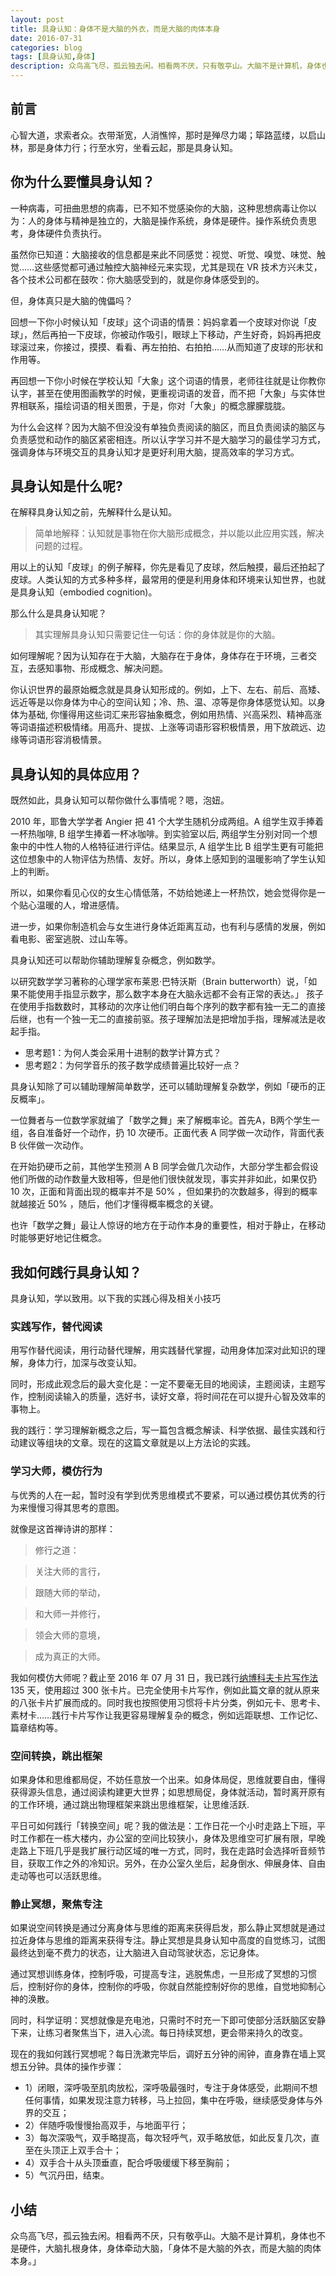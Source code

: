 ```yaml
---
layout: post
title: 具身认知：身体不是大脑的外衣，而是大脑的肉体本身
date: 2016-07-31
categories: blog
tags: [具身认知,身体]
description: 众鸟高飞尽，孤云独去闲。相看两不厌，只有敬亭山。大脑不是计算机，身体也不是硬件，大脑扎根身体，身体牵动大脑，「身体不是大脑的外衣，而是大脑的肉体本身。」 
---
```


## 前言

心智大道，求索者众。衣带渐宽，人消憔悴，那时是殚尽力竭；筚路蓝缕，以启山林，那是身体力行；行至水穷，坐看云起，那是具身认知。

## 你为什么要懂具身认知？

一种病毒，可扭曲思想的病毒，已不知不觉感染你的大脑，这种思想病毒让你以为：人的身体与精神是独立的，大脑是操作系统，身体是硬件。操作系统负责思考，身体硬件负责执行。

虽然你已知道：大脑接收的信息都是来此不同感觉：视觉、听觉、嗅觉、味觉、触觉……这些感觉都可通过触控大脑神经元来实现，尤其是现在 VR 技术方兴未艾，各个技术公司都在鼓吹：你大脑感受到的，就是你身体感受到的。

但，身体真只是大脑的傀儡吗？

回想一下你小时候认知「皮球」这个词语的情景：妈妈拿着一个皮球对你说「皮球」，然后再拍一下皮球，你被动作吸引，眼球上下移动，产生好奇，妈妈再把皮球滚过来，你接过，摸摸、看看、再左拍拍、右拍拍……从而知道了皮球的形状和作用等。

再回想一下你小时候在学校认知「大象」这个词语的情景，老师往往就是让你教你认字，甚至在使用图画教学的时候，更重视词语的发音，而不把「大象」与实体世界相联系，描绘词语的相关图景，于是，你对「大象」的概念朦朦胧胧。

为什么会这样？因为大脑不但没没有单独负责阅读的脑区，而且负责阅读的脑区与负责感觉和动作的脑区紧密相连。所以认字学习并不是大脑学习的最佳学习方式，强调身体与环境交互的具身认知才是更好利用大脑，提高效率的学习方式。

## 具身认知是什么呢?

在解释具身认知之前，先解释什么是认知。

> 简单地解释：认知就是事物在你大脑形成概念，并以能以此应用实践，解决问题的过程。

用以上的认知「皮球」的例子解释，你先是看见了皮球，然后触摸，最后还拍起了皮球。人类认知的方式多种多样，最常用的便是利用身体和环境来认知世界，也就是具身认知（embodied cognition)。

那么什么是具身认知呢？

> 其实理解具身认知只需要记住一句话：你的身体就是你的大脑。

如何理解呢？因为认知存在于大脑，大脑存在于身体，身体存在于环境，三者交互，去感知事物、形成概念、解决问题。

你认识世界的最原始概念就是具身认知形成的。例如，上下、左右、前后、高矮、远近等是以你身体为中心的空间认知；冷、热、温、凉等是你身体感觉认知。以身体为基础,  你懂得用这些词汇来形容抽象概念，例如用热情、兴高采烈、精神高涨等词语描述积极情绪。用高升、提拔、上涨等词语形容积极情景，用下放疏远、边缘等词语形容消极情景。

## 具身认知的具体应用？

既然如此，具身认知可以帮你做什么事情呢？嗯，泡妞。

2010 年，耶鲁大学学者 Angier 把 41 个大学生随机分成两组。A 组学生双手捧着一杯热咖啡,  B 组学生捧着一杯冰咖啡。到实验室以后,  两组学生分别对同一个想象中的中性人物的人格特征进行评估。结果显示, A 组学生比 B 组学生更有可能把这位想象中的人物评估为热情、友好。所以，身体上感知到的温暖影响了学生认知上的判断。

所以，如果你看见心仪的女生心情低落，不妨给她递上一杯热饮，她会觉得你是一个贴心温暖的人，增进感情。

进一步，如果你制造机会与女生进行身体近距离互动，也有利与感情的发展，例如看电影、密室逃脱、过山车等。

具身认知还可以帮助你辅助理解复杂概念，例如数学。

以研究数学学习著称的心理学家布莱恩·巴特沃斯（Brain butterworth）说，「如果不能使用手指显示数字，那么数字本身在大脑永远都不会有正常的表达。」
孩子在使用手指数数时，其移动的次序让他们明白每个序列的数字都有独一无二的直接后继，也有一个独一无二的直接前驱。孩子理解加法是把增加手指，理解减法是收起手指。

* 思考题1：为何人类会采用十进制的数学计算方式？
* 思考题2：为何学音乐的孩子数学成绩普遍比较好一点？

具身认知除了可以辅助理解简单数学，还可以辅助理解复杂数学，例如「硬币的正反概率」。

一位舞者与一位数学家就编了「数学之舞」来了解概率论。首先A，B两个学生一组，各自准备好一个动作，扔 10 次硬币。正面代表 A 同学做一次动作，背面代表 B 伙伴做一次动作。

在开始扔硬币之前，其他学生预测 A B 同学会做几次动作，大部分学生都会假设他们所做的动作数量大致相等，但是他们很快就发现，事实并非如此，如果仅扔 10 次，正面和背面出现的概率并不是 50% ，但如果扔的次数越多，得到的概率就越接近 50% ，随后，他们才懂得概率概念的关键。


也许「数学之舞」最让人惊讶的地方在于动作本身的重要性，相对于静止，在移动时能够更好地记住概念。

## 我如何践行具身认知？

具身认知，学以致用。以下我的实践心得及相关小技巧


### 实践写作，替代阅读

用写作替代阅读，用行动替代理解，用实践替代掌握，动用身体加深对此知识的理解，身体力行，加深与改变认知。

同时，形成此观念后的最大变化是：一定不要毫无目的地阅读，主题阅读，主题写作，控制阅读输入的质量，选好书，读好文章，将时间花在可以提升心智及效率的事物上。

我的践行：学习理解新概念之后，写一篇包含概念解读、科学依据、最佳实践和行动建议等组块的文章。现在的这篇文章就是以上方法论的实践。

### 学习大师，模仿行为

与优秀的人在一起，暂时没有学到优秀思维模式不要紧，可以通过模仿其优秀的行为来慢慢习得其思考的意图。

就像是这首禅诗讲的那样：

> 修行之道：

> 关注大师的言行，

> 跟随大师的举动，

> 和大师一并修行，

> 领会大师的意境，

> 成为真正的大师。

我如何模仿大师呢？截止至 2016 年 07 月 31 日，我已践行[纳博科夫卡片写作法](http://www.yangzhiping.com/psy/nabokov.html) 135 天，使用超过 300 张卡片。已完全使用卡片写作，例如此篇文章的就从原来的八张卡片扩展而成的。同时我也按照使用习惯将卡片分类，例如元卡、思考卡、素材卡……践行卡片写作让我更容易理解复杂的概念，例如远距联想、工作记忆、篇章结构等。

### 空间转换，跳出框架

如果身体和思维都局促，不妨任意放一个出来。如身体局促，思维就要自由，懂得获得源头信息，通过阅读构建更大世界；如思想局促，身体就活动，暂时离开原有的工作环境，通过跳出物理框架来跳出思维框架，让思维活跃.

平日可如何践行「转换空间」呢？我的做法是：工作日花一个小时走路上下班，平时工作都在一栋大楼内，办公室的空间比较狭小，身体及思维空可扩展有限，早晚走路上下班几乎是我扩展行动区域的唯一方式，同时，我在走路时会选择听音频节目，获取工作之外的冷知识。另外，在办公室久坐后，起身倒水、伸展身体、自由走动等也可以活跃思维。

### 静止冥想，聚焦专注

如果说空间转换是通过分离身体与思维的距离来获得启发，那么静止冥想就是通过拉近身体与思维的距离来获得专注。静止冥想是具身认知中高度的自觉练习，试图最终达到毫不费力的状态，让大脑进入自动驾驶状态，忘记身体。

通过冥想训练身体，控制呼吸，可提高专注，逃脱焦虑，一旦形成了冥想的习惯后，控制好你的身体，控制你的呼吸，你就自然能控制好你的思维，自觉地抑制心神的涣散。

同时，科学证明：冥想就像是充电池，只需时不时充一下即可使部分活跃脑区安静下来，让练习者聚焦当下，进入心流。每日持续冥想，更会带来持久的改变。

现在的我如何践行冥想呢？每日洗漱完毕后，调好五分钟的闹钟，直身靠在墙上冥想五分钟。具体的操作步骤：

* 1）闭眼，深呼吸至肌肉放松，深呼吸最强时，专注于身体感受，此期间不想任何事情，如果发现注意力转移，马上拉回，集中在呼吸，继续感受身体与外界的交互；
* 2）伴随呼吸慢慢抬高双手，与地面平行；
* 3）每次深吸气，双手略提高，每次轻呼气，双手略放低，如此反复几次，直至在头顶正上双手合十；
* 4）双手合十从头顶垂直，配合呼吸缓缓下移至胸前；
* 5）气沉丹田，结束。

## 小结

众鸟高飞尽，孤云独去闲。相看两不厌，只有敬亭山。大脑不是计算机，身体也不是硬件，大脑扎根身体，身体牵动大脑，「身体不是大脑的外衣，而是大脑的肉体本身。」 